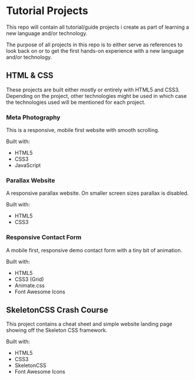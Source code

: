 # Tutorial Projects

This repo will contain all tutorial/guide projects i create as part of learning a new language and/or technology.

The purpose of all projects in this repo is to either serve as references to look back on or to get the first hands-on experience with a new language and/or technology.

## HTML & CSS

These projects are built either mostly or entirely with HTML5 and CSS3.
Depending on the project, other technologies might be used in which case the technologies used will be mentioned for each project.

### Meta Photography

This is a responsive, mobile first website with smooth scrolling. 

Built with:
* HTML5
* CSS3
* JavaScript

### Parallax Website

A responsive parallax website. On smaller screen sizes parallax is disabled.

Built with:
* HTML5
* CSS3

### Responsive Contact Form

A mobile first, responsive demo contact form with a tiny bit of animation.

Built with:
* HTML5
* CSS3 (Grid)
* Animate.css
* Font Awesome Icons

## SkeletonCSS Crash Course

This project contains a cheat sheet and simple website landing page showing off the Skeleton CSS framework.

Built with:
* HTML5
* CSS3
* SkeletonCSS
* Font Awesome Icons
